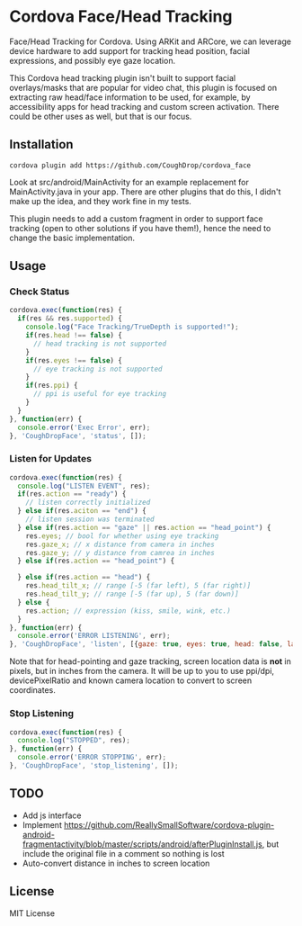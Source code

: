 # Cordova Face/Head Tracking
Face/Head Tracking for Cordova. Using ARKit and ARCore, we
can leverage device hardware to add support for tracking
head position, facial expressions, and possibly eye gaze
location.

This Cordova head tracking plugin isn't built to support
facial overlays/masks that are popular for video chat, this
plugin is focused on extracting raw head/face information
to be used, for example, by accessibility apps for head
tracking and custom screen activation. There could be
other uses as well, but that is our focus.

## Installation
```
cordova plugin add https://github.com/CoughDrop/cordova_face
```

Look at src/android/MainActivity for an example replacement
for MainActivity.java in your app. There are other plugins
that do this, I didn't make up the idea, and they work fine
in my tests.

This plugin needs to add
a custom fragment in order to support face tracking (open
to other solutions if you have them!), hence the need to 
change the basic implementation.

## Usage

### Check Status
```js
cordova.exec(function(res) { 
  if(res && res.supported) {
    console.log("Face Tracking/TrueDepth is supported!");
    if(res.head !== false) {
      // head tracking is not supported
    }
    if(res.eyes !== false) {
      // eye tracking is not supported
    }
    if(res.ppi) {
      // ppi is useful for eye tracking
    }
  }
}, function(err) { 
  console.error('Exec Error', err); 
}, 'CoughDropFace', 'status', []);
```

### Listen for Updates
```js
cordova.exec(function(res) { 
  console.log("LISTEN EVENT", res);
  if(res.action == "ready") {
    // listen correctly initialized
  } else if(res.aciton == "end") {
    // listen session was terminated
  } else if(res.action == "gaze" || res.action == "head_point") {
    res.eyes; // bool for whether using eye tracking
    res.gaze_x; // x distance from camera in inches
    res.gaze_y; // y distance from camrea in inches
  } else if(res.action == "head_point") {

  } else if(res.action == "head") {
    res.head_tilt_x; // range [-5 (far left), 5 (far right)]
    res.head_tilt_y; // range [-5 (far up), 5 (far down)]
  } else {
    res.action; // expression (kiss, smile, wink, etc.)
  }
}, function(err) { 
  console.error('ERROR LISTENING', err); 
}, 'CoughDropFace', 'listen', [{gaze: true, eyes: true, head: false, layout: layout}]);
```

Note that for head-pointing and gaze tracking, screen location
data is <b>not</b> in pixels, but in inches from the camera. It
will be up to you to use ppi/dpi, devicePixelRatio and known
camera location to convert to screen coordinates.

### Stop Listening
```js
cordova.exec(function(res) { 
  console.log("STOPPED", res);
}, function(err) { 
  console.error('ERROR STOPPING', err); 
}, 'CoughDropFace', 'stop_listening', []);
```

## TODO
- Add js interface
- Implement https://github.com/ReallySmallSoftware/cordova-plugin-android-fragmentactivity/blob/master/scripts/android/afterPluginInstall.js, but include the original file in a comment so nothing is lost
- Auto-convert distance in inches to screen location

## License
MIT License

